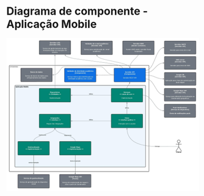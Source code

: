 # Diagrama de componente - Aplicação Mobile

![Diagrama de componente da aplicação mobile](Diagrams/component_mobile.jpeg)
